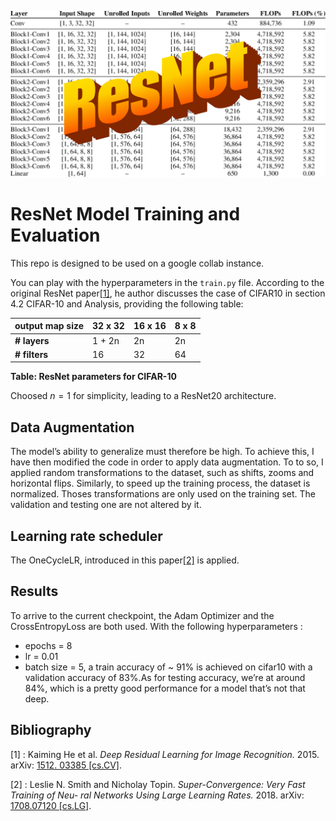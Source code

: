 ![resnet](resnet.png)
# ResNet Model Training and Evaluation

This repo is designed to be used on a google collab instance.

You can play with the hyperparameters in the `train.py` file. 
According to the original ResNet paper[[1]](#1), he author discusses the case of CIFAR10 in section 4.2 CIFAR-10 and Analysis, providing the following table:

| **output map size** | **32 x 32** | **16 x 16** | **8 x 8** |
|---------------------|-------------|-------------|-----------|
| **# layers**        | 1 + 2n      | 2n          | 2n        |
| **# filters**       | 16          | 32          | 64        |

**Table: ResNet parameters for CIFAR-10**

Choosed $n=1$ for simplicity, leading to a ResNet20 architecture.

## Data Augmentation
The model’s ability to generalize must therefore be high.
To achieve this, I have then modified the code in order to apply data augmentation. To to so, I applied random transformations to the dataset, such as shifts, zooms and horizontal flips. Similarly, to speed up the training process, the dataset is normalized. Thoses transformations are only used on the training set. The validation and testing one are not altered by it.

## Learning rate scheduler
The OneCycleLR, introduced in this paper[[2]](#2) is applied.

## Results
To arrive to the current checkpoint, the Adam Optimizer and the CrossEntropyLoss are both used. With the following hyperparameters : 
- epochs = 8
- lr = 0.01
- batch size = 5,
  a train accuracy of ~ 91% is achieved on cifar10 with a validation accuracy of 83%.As for testing accuracy, we’re at around 84%, which is a pretty good performance for a model that’s not that deep.
  
## Bibliography
<a id="1">[1]</a> : Kaiming He et al. *Deep Residual Learning for Image Recognition.* 2015. arXiv: [1512. 03385 [cs.CV]](https://arxiv.org/abs/1512.03385).

<a id="2">[2]</a> : Leslie N. Smith and Nicholay Topin. *Super-Convergence: Very Fast Training of Neu- ral Networks Using Large Learning Rates.* 2018. arXiv: [1708.07120 [cs.LG]](https://arxiv.org/abs/1708.07120).
